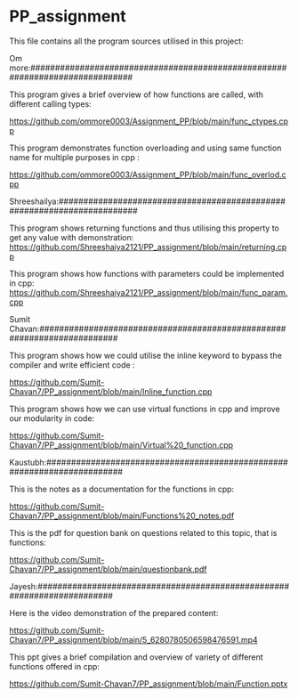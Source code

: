 # PP_assignment
This file contains all the program sources 
utilised in this project:

Om more:#############################################################################

This program gives a brief overview of how functions are called, with different calling types:

https://github.com/ommore0003/Assignment_PP/blob/main/func_ctypes.cpp

This program demonstrates function overloading and using same function name for multiple purposes in cpp :

https://github.com/ommore0003/Assignment_PP/blob/main/func_overlod.cpp

Shreeshailya:########################################################################

This program shows returning functions and thus utilising this property to get any value with demonstration:
https://github.com/Shreeshaiya2121/PP_assignment/blob/main/returning.cpp

This program shows how functions with parameters could be implemented in cpp:
https://github.com/Shreeshaiya2121/PP_assignment/blob/main/func_param.cpp

Sumit Chavan:########################################################################

This program shows how we could utilise the inline keyword to bypass the compiler and write efficient code :

https://github.com/Sumit-Chavan7/PP_assignment/blob/main/Inline_function.cpp

This program shows how we can use virtual functions in cpp and improve our modularity in code:

https://github.com/Sumit-Chavan7/PP_assignment/blob/main/Virtual%20_function.cpp

Kaustubh:########################################################################

This is the notes as a documentation for the functions in cpp:

https://github.com/Sumit-Chavan7/PP_assignment/blob/main/Functions%20_notes.pdf

This is the pdf for question bank on questions related to this topic, that is functions:

https://github.com/Sumit-Chavan7/PP_assignment/blob/main/questionbank.pdf

Jayesh:########################################################################

Here is the video demonstration of the prepared content:

https://github.com/Sumit-Chavan7/PP_assignment/blob/main/5_6280780506598476591.mp4

This ppt gives a brief compilation and overview of variety of different functions offered in cpp:

https://github.com/Sumit-Chavan7/PP_assignment/blob/main/Function.pptx
